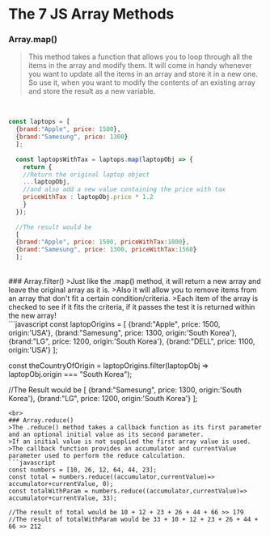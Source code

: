 # The 7 JS Array Methods

### Array.map()
>This method takes a function that allows you to loop through all the items in the array and modify them.
>It will come in handy whenever you want to update all the items in an array and store it in a new one.
>So use it, when you want to modify the contents of an existing array and store the result as a new variable. 
<br>

```javascript
const laptops = [
  {brand:"Apple", price: 1500},
  {brand:"Samesung", price: 1300}
  ];
  
  const laptopsWithTax = laptops.map(laptopObj => {
    return {
    //Return the original laptop object
    ...laptopObj,
    //and also add a new value containing the price with tax
    priceWithTax : laptopObj.price * 1.2
    }
  });
  
  //The result would be
  [
  {brand:"Apple", price: 1500, priceWithTax:1800},
  {brand:"Samesung", price: 1300, priceWithTax:1560}
  ];
  ```
<br>
### Array.filter()
>Just like the .map() method, it will return a new array and leave the original array as it is. 
>Also it will allow you to remove items from an array that don't fit a certain condition/criteria.
>Each item of the array is checked to see if it fits the criteria, if it passes the test it is returned within the new array! 
<br>
```javascript
const laptopOrigins = [
  {brand:"Apple", price: 1500, origin:'USA'},
  {brand:"Samesung", price: 1300, origin:'South Korea'},
  {brand:"LG", price: 1200, origin:'South Korea'},
  {brand:"DELL", price: 1100, origin:'USA'}
 ];
  
const theCountryOfOrigin = laptopOrigins.filter(laptopObj => laptopObj.origin === "South Korea");

//The Result would be 
  [
  {brand:"Samesung", price: 1300, origin:'South Korea'},
  {brand:"LG", price: 1200, origin:'South Korea'}
  ];
```
<br>
### Array.reduce()
>The .reduce() method takes a callback function as its first parameter and an optional initial value as its second parameter.
>If an initial value is not supplied the first array value is used. 
>The callback function provides an accumulator and currentValue parameter used to perform the reduce calculation. 
```javascript
const numbers = [10, 26, 12, 64, 44, 23];
const total = numbers.reduce((accumulator,currentValue)=> accumulator+currentValue, 0);
const totalWithParam = numbers.reduce((accumulator,currentValue)=> accumulator+currentValue, 33);

//The result of total would be 10 + 12 + 23 + 26 + 44 + 66 >> 179
//The result of totalWithParam would be 33 + 10 + 12 + 23 + 26 + 44 + 66 >> 212
```
